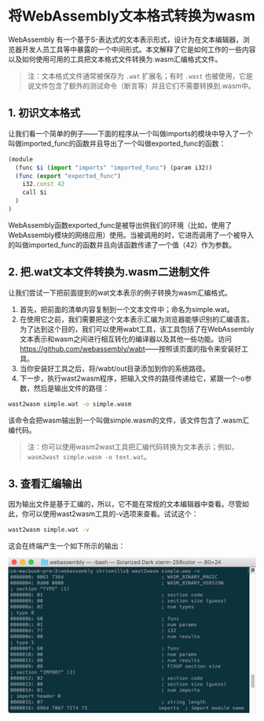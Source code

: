 # 将WebAssembly文本格式转换为wasm

WebAssembly 有一个基于S-表达式的文本表示形式，设计为在文本编辑器，浏览器开发人员工具等中暴露的一个中间形式。本文解释了它是如何工作的一些内容以及如何使用可用的工具把文本格式文件转换为.wasm汇编格式文件。

> 注：文本格式文件通常被保存为 `.wat` 扩展名；有时 `.wast` 也被使用，它是说文件包含了额外的测试命令（断言等）并且它们不需要转换到.wasm中。

## 1. 初识文本格式

让我们看一个简单的例子——下面的程序从一个叫做imports的模块中导入了一个叫做imported_func的函数并且导出了一个叫做exported_func的函数：

```js
(module
  (func $i (import "imports" "imported_func") (param i32))
  (func (export "exported_func")
    i32.const 42
    call $i
  )
)
```

WebAssembly函数exported_func是被导出供我们的环境（比如，使用了WebAssembly模块的网络应用）使用。当被调用的时，它进而调用了一个被导入的叫做imported_func的函数并且向该函数传递了一个值（42）作为参数。

## 2. 把.wat文本文件转换为.wasm二进制文件

让我们尝试一下把前面提到的wat文本表示的例子转换为wasm汇编格式。

1. 首先，把前面的清单内容复制到一个文本文件中；命名为simple.wat。
2. 在使用它之前，我们需要把这个文本表示汇编为浏览器能够识别的汇编语言。为了达到这个目的，我们可以使用wabt工具，该工具包括了在WebAssembly文本表示和wasm之间进行相互转化的编译器以及其他一些功能。访问 <https://github.com/webassembly/wabt>——按照该页面的指令来安装好工具。
3. 当你安装好工具之后，将/wabt/out目录添加到你的系统路径。
4. 下一步，执行wast2wasm程序，把输入文件的路径传递给它，紧跟一个-o参数，然后是输出文件的路径：

```bash
wast2wasm simple.wat -o simple.wasm
```

该命令会把wasm输出到一个叫做simple.wasm的文件，该文件包含了.wasm汇编代码。

> 注：你可以使用wasm2wast工具把汇编代码转换为文本表示；例如，`wasm2wast simple.wasm -o text.wat`。

## 3. 查看汇编输出

因为输出文件是基于汇编的，所以，它不能在常规的文本编辑器中查看。尽管如此，你可以使用wast2wasm工具的-v选项来查看。试试这个：

```bash
wast2wasm simple.wat -v
```

这会在终端产生一个如下所示的输出：

![003.png](003.png)